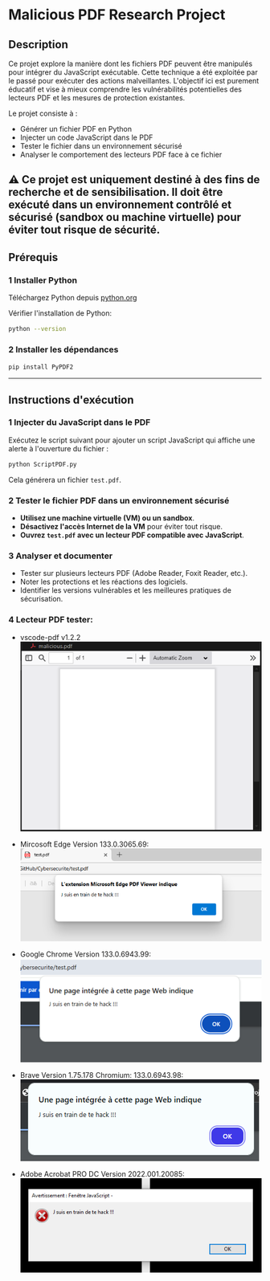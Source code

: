 # Malicious PDF Research Project

## Description
Ce projet explore la manière dont les fichiers PDF peuvent être manipulés pour intégrer du JavaScript exécutable. Cette technique a été exploitée par le passé pour exécuter des actions malveillantes. L'objectif ici est purement éducatif et vise à mieux comprendre les vulnérabilités potentielles des lecteurs PDF et les mesures de protection existantes.

Le projet consiste à :
- Générer un fichier PDF en Python
- Injecter un code JavaScript dans le PDF
- Tester le fichier dans un environnement sécurisé
- Analyser le comportement des lecteurs PDF face à ce fichier

⚠️ **Ce projet est uniquement destiné à des fins de recherche et de sensibilisation.** Il doit être exécuté dans un environnement contrôlé et sécurisé (sandbox ou machine virtuelle) pour éviter tout risque de sécurité.
---

## Prérequis
### 1️ Installer Python
Téléchargez Python depuis [python.org](https://www.python.org/downloads/)

Vérifier l'installation de Python:
```bash
python --version
```

### 2️ Installer les dépendances
```bash
pip install PyPDF2
```

---

## Instructions d'exécution
### 1️ Injecter du JavaScript dans le PDF
Exécutez le script suivant pour ajouter un script JavaScript qui affiche une alerte à l'ouverture du fichier :
```bash
python ScriptPDF.py
```
Cela générera un fichier `test.pdf`.

### 2️ Tester le fichier PDF dans un environnement sécurisé
- **Utilisez une machine virtuelle (VM) ou un sandbox**.
- **Désactivez l'accès Internet de la VM** pour éviter tout risque.
- **Ouvrez `test.pdf` avec un lecteur PDF compatible avec JavaScript**.

### 3️ Analyser et documenter
- Tester sur plusieurs lecteurs PDF (Adobe Reader, Foxit Reader, etc.).
- Noter les protections et les réactions des logiciels.
- Identifier les versions vulnérables et les meilleures pratiques de sécurisation.


### 4️ Lecteur PDF tester:
- vscode-pdf v1.2.2
![vscode-pdf](screen/vscodepdf.PNG)

- Mircosoft Edge Version 133.0.3065.69:
![Microsoft Edge](screen/edge.PNG)

- Google Chrome Version 133.0.6943.99:
![Google Chrome](screen/chrome.PNG)

- Brave Version 1.75.178 Chromium: 133.0.6943.98:
![Brave](screen/brave.PNG)

- Adobe Acrobat PRO DC Version 2022.001.20085:
![Adobe Acrobat PRO DC](screen/acrobat.PNG)
